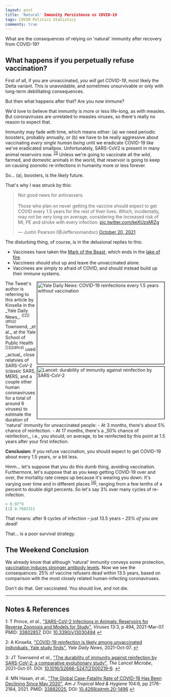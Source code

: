 ```yaml
---
layout: post
title: 'Natural' Immunity Persistence vs COVID-19
tags: COVID Politics Statistics
comments: true
---
```


What are the consequences of relying on 'natural' immunity after recovery from COVID-19?  


## What happens if you perpetually refuse vaccination?  

First of all, if you are unvaccinated, _you will get COVID-19_, most likely the Delta
variant.  This is unavoidable, and sometimes unsurvivable or only with long-term
debilitating consequences.  

But then what happens after that?  Are you now immune?  

We'd love to believe that immunity is more or less life-long, as with measles.  But
coronaviruses are unrelated to measles viruses, so there's really no reason to expect
that.  

Immunity may fade with time, which means either: (a) we need periodic boosters, probably
annually, or (b) we have to be really aggressive about vaccinating _every single human
being_ until we eradicate COVID-19 like we've eradicated smallpox.  Unfortunately,
SARS-CoV2 is present in many animal reservoirs now. <sup id="fn1a">[[1]](#fn1)</sup>
Unless we're going to vaccinate all the wild, farmed, and domestic animals in the world,
that reservoir is going to keep on causing zoonotic re-infections in humanity more or less
forever.  

So&hellip; (a), boosters, is the likely future.  

That's why I was struck by this:  

<blockquote class="twitter-tweet">
  <p lang="en" dir="ltr">
	Not good news for antivaxxers. <br><br>Those who plan on never getting the vaccine
	should expect to get COVID every 1.5 years for the rest of their lives. Which,
	incidentally, may not be very long on average, considering the increased risk of MI, PE
	and stroke with every infection. <a href="https://t.co/keXUzsMlZg">pic.twitter.com/keXUzsMlZg</a>
  </p>&mdash; Justin Pearson (@Jeffersoniandoc) <a href="https://twitter.com/Jeffersoniandoc/status/1450936440548827136?ref_src=twsrc%5Etfw">October 20, 2021</a>
</blockquote>
<script async src="https://platform.twitter.com/widgets.js"></script>

The disturbing thing, of course, is in the delusional replies to this:  
- Vaccinees have taken the [Mark of the Beast](https://en.wikipedia.org/wiki/Number_of_the_beast),
  which ends in the [lake of fire](https://en.wikipedia.org/wiki/Lake_of_fire#Book_of_Revelation).  
- Vaccinees should shut up and leave the unvaccinated alone.  
- Vaccinees are simply to afraid of COVID, and should instead build up their immune systems.  

<img src="{{ site.baseurl }}/images/2021-10-24-natural-immunity-persistence-yale.jpg" width="400" height="257" alt="Yale Daily News: COVID-19 reinfections every 1.5 years without vaccination" title="Yale Daily News: COVID-19 reinfections every 1.5 years without vaccination" style="float: right; margin: 3px 3px 3px 3px; border: 1px solid #000000;">
<img src="{{ site.baseurl }}/images/2021-10-24-natural-immunity-persistence-lancet.jpg" width="400" height="164" alt="Lancet: durability of immunity against reinfection by SARS-CoV-2" title="Lancet: durability of immunity against reinfection by SARS-CoV-2" style="float: right; margin: 3px 3px 3px 3px; border: 1px solid #000000;">
The Tweet's author is referring to this article by Kinsella in the _Yale Daily News_. <sup id="fn2a">[[2]](#fn2)</sup> Townsend, _et al._ at the Yale School of Public Health <sup id="fn3a">[[3]](#fn3)</sup> used _actual_ close relatvies of SARS-CoV-2 (classic SARS, MERS, and a couple other human coronaviruses for a total of around 6 viruses) to estimate the duration of 'natural' immunity for unvaccinated people:  
- At 3 months, there's about 5% chance of reinfection.  
- At 17 months, there's a _50% chance of reinfection_, i.e., you should, on average, to be
  reinfected by this point at 1.5 years after your first infection.  

__Conclusion:__ If you refuse vaccination, you should expect to get COVID-19 about every
1.5 years, or a bit less.  

Hmm&hellip; let's suppose that you do this dumb thing, avoiding vaccination.  Furthermore,
let's suppose that as you keep getting COVID-19 over and over, the mortality rate creeps
up because it's wearing you down.  It's varying over time and in different places
<sup id="fn4a">[[4]](#fn4)</sup>, ranging from a few tenths of a percent to double digit
percents.  So let's say 3% over many cycles of re-infection.  

```R
> 0.97^9
[1] 0.7602311
```

That means: after 9 cycles of infection &ndash; just 13.5 years &ndash; _25% of you are dead!_  

That&hellip; is a poor survival strategy.  


## The Weekend Conclusion  

We already know that although 'natural' immunity conveys some protection,
[vaccination induces stronger antibody levels](https://www.someweekendreading.blog/vax-better/).
Now we see the consequences: 25% of vaccine refusers dead within 13.5 years, based on
comparison with the most closely related human-infecting coronaviruses.  

Don't do that.  Get vaccinated.  You should live, and not die.  

---

## Notes &amp; References  

<!--
<sup id="fn1a">[[1]](#fn1)</sup>

<a id="fn1">1</a>: ***, ["***"](***), *** [↩](#fn1a)  

<img src="{{ site.baseurl }}/images/***" width="400" height="***" alt="***" title="***" style="float: right; margin: 3px 3px 3px 3px; border: 1px solid #000000;">

<iframe width="400" height="224" src="***" allow="accelerometer; encrypted-media; gyroscope; picture-in-picture" allowfullscreen style="float: right; margin: 3px 3px 3px 3px; border: 1px solid #000000;"></iframe>
-->

<a id="fn1">1</a>: T Prince, _et al._, ["SARS-CoV-2 Infections in Animals: Reservoirs for Reverse Zoonosis and Models for Study"](https://www.ncbi.nlm.nih.gov/pmc/articles/PMC8002747/), _Viruses_ 13:3, p 494, 2021-Mar-07. PMID: [33802857](https://pubmed.ncbi.nlm.nih.gov/33802857/), DOI: [10.3390/v13030494](https://dx.doi.org/10.3390/v13030494) [↩](#fn1a)  

<a id="fn2">2</a>: A Kinsella, ["COVID-19 reinfection is likely among unvaccinated individuals, Yale study finds"](https://yaledailynews.com/blog/2021/10/07/covid-19-reinfection-is-likely-among-unvaccinated-individuals-yale-study-finds/), _Yale Daily News_, 2021-Oct-07. [↩](#fn2a)  

<a id="fn3">3</a>: JT Townsend _et al.,_ ["The durability of immunity against reinfection by SARS-CoV-2: a comparative evolutionary study"](https://www.thelancet.com/journals/lanmic/article/PIIS2666-5247(21)00219-6/fulltext), _The Lancet Microbe_, 2021-Oct-01.  DOI: [10.1016/S2666-5247(21)00219-6](https://doi.org/10.1016/S2666-5247(21)00219-6). [↩](#fn3a)  

<a id="fn4">4</a>: MN Hasan, _et al._, ["The Global Case-Fatality Rate of COVID-19 Has Been Declining Since May 2020"](https://www.ncbi.nlm.nih.gov/pmc/articles/PMC8176487/), _Am J Tropical Med &amp; Hygiene_ 104:6, pp 2176-2184, 2021.  PMID: [33882025](https://pubmed.ncbi.nlm.nih.gov/33882025/), DOI: [10.4269/ajtmh.20-1496](https://dx.doi.org/10.4269/ajtmh.20-1496) [↩](#fn4a)  
